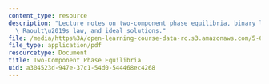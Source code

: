 ```yaml
---
content_type: resource
description: "Lecture notes on two-component phase equilibria, binary liquid-gas mixtures,\
  \ Raoult\u2019s law, and ideal solutions."
file: /media/https%3A/open-learning-course-data-rc.s3.amazonaws.com/5-60-thermodynamics-kinetics-spring-2008/a304523d947e37c154d0544468ec4268_lec_20.pdf
file_type: application/pdf
resourcetype: Document
title: Two-Component Phase Equilibria
uid: a304523d-947e-37c1-54d0-544468ec4268
---
```

